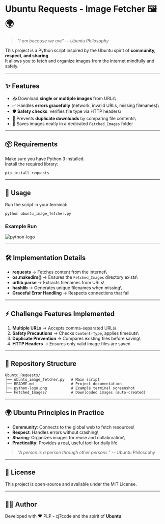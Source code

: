 # Ubuntu Requests - Image Fetcher 🖼️🌍

> *"I am because we are" -- Ubuntu Philosophy*

This project is a Python script inspired by the Ubuntu spirit of
**community, respect, and sharing**.\
It allows you to fetch and organize images from the internet mindfully
and safely.

------------------------------------------------------------------------

## ✨ Features

-   📥 Download **single or multiple images** from URLs\
-   ✅ Handles **errors gracefully** (network, invalid URLs, missing
    filenames)\
-   🛡️ **Safety checks**: verifies file type via HTTP headers\
-   🚫 Prevents **duplicate downloads** by comparing file contents\
-   📂 Saves images neatly in a dedicated `Fetched_Images` folder

------------------------------------------------------------------------

## 📦 Requirements

Make sure you have Python 3 installed.\
Install the required library:

``` bash
pip install requests
```

------------------------------------------------------------------------

## 🚀 Usage

Run the script in your terminal:

``` bash
python ubuntu_image_fetcher.py
```

### Example Run

![python-logo](python-logo.png)

------------------------------------------------------------------------

## 🛠️ Implementation Details

-   **requests** → Fetches content from the internet\
-   **os.makedirs()** → Ensures the `Fetched_Images` directory exists\
-   **urllib.parse** → Extracts filenames from URLs\
-   **hashlib** → Generates unique filenames when missing\
-   **Graceful Error Handling** → Respects connections that fail

------------------------------------------------------------------------

## ⚡ Challenge Features Implemented

1.  **Multiple URLs** → Accepts comma-separated URLs\
2.  **Safety Precautions** → Checks `Content-Type`, applies timeouts\
3.  **Duplicate Prevention** → Compares existing files before saving\
4.  **HTTP Headers** → Ensures only valid image files are saved

------------------------------------------------------------------------

## 📂 Repository Structure

    Ubuntu_Requests/
    │── ubuntu_image_fetcher.py   # Main script
    │── README.md                 # Project documentation
    │── python-logo.png           # Example terminal screenshot
    └── Fetched_Images/           # Downloaded images (auto-created)

------------------------------------------------------------------------

## 🌍 Ubuntu Principles in Practice

-   **Community**: Connects to the global web to fetch resources\
-   **Respect**: Handles errors without crashing\
-   **Sharing**: Organizes images for reuse and collaboration\
-   **Practicality**: Provides a real, useful tool for daily life

> *"A person is a person through other persons."* -- Ubuntu Philosophy

------------------------------------------------------------------------

## 📜 License

This project is open-source and available under the MIT License.

------------------------------------------------------------------------

## 👨‍💻 Author

Developed with ❤️ PLP - cj7code and the spirit of **Ubuntu**
